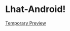 # Lhat-Android!
[Temporary Preview](https://user-images.githubusercontent.com/50512232/167887169-90c8dcc2-7864-4a01-b902-e33ccc273b93.jpg)
